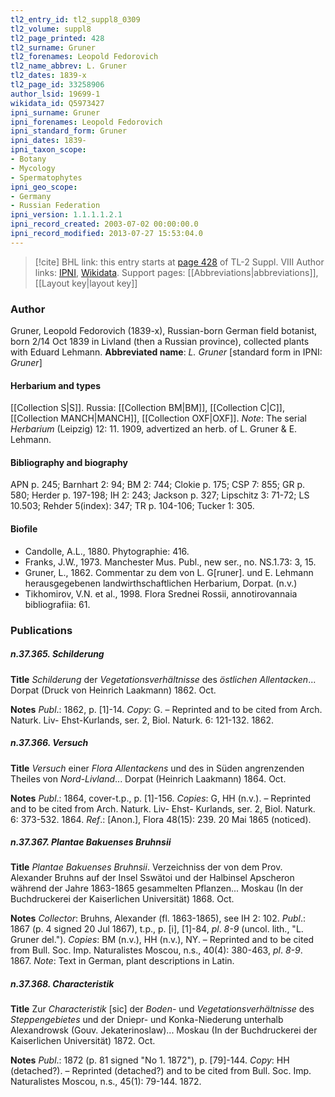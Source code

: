 ```yaml
---
tl2_entry_id: tl2_suppl8_0309
tl2_volume: suppl8
tl2_page_printed: 428
tl2_surname: Gruner
tl2_forenames: Leopold Fedorovich
tl2_name_abbrev: L. Gruner
tl2_dates: 1839-x
tl2_page_id: 33258906
author_lsid: 19699-1
wikidata_id: Q5973427
ipni_surname: Gruner
ipni_forenames: Leopold Fedorovich
ipni_standard_form: Gruner
ipni_dates: 1839-
ipni_taxon_scope: 
- Botany
- Mycology
- Spermatophytes
ipni_geo_scope: 
- Germany
- Russian Federation
ipni_version: 1.1.1.1.2.1
ipni_record_created: 2003-07-02 00:00:00.0
ipni_record_modified: 2013-07-27 15:53:04.0
---
```


> [!cite] BHL link: this entry starts at [page 428](https://www.biodiversitylibrary.org/page/33258906) of TL-2 Suppl. VIII
> Author links: [IPNI](https://www.ipni.org/a/19699-1), [Wikidata](https://www.wikidata.org/wiki/Q5973427). Support pages: [[Abbreviations|abbreviations]], [[Layout key|layout key]]

### Author

Gruner, Leopold Fedorovich (1839-x), Russian-born German field botanist, born 2/14 Oct 1839 in Livland (then a Russian province), collected plants with Eduard Lehmann. 
**Abbreviated name**: *L. Gruner* \[standard form in IPNI: *Gruner*\]

#### Herbarium and types

[[Collection S|S]]. Russia: [[Collection BM|BM]], [[Collection C|C]], [[Collection MANCH|MANCH]], [[Collection OXF|OXF]]. *Note*: The serial *Herbarium* (Leipzig) 12: 11. 1909, advertized an herb. of L. Gruner & E. Lehmann.

#### Bibliography and biography

APN p. 245; Barnhart 2: 94; BM 2: 744; Clokie p. 175; CSP 7: 855; GR p. 580; Herder p. 197-198; IH 2: 243; Jackson p. 327; Lipschitz 3: 71-72; LS 10.503; Rehder 5(index): 347; TR p. 104-106; Tucker 1: 305.

#### Biofile

- Candolle, A.L., 1880. Phytographie: 416.
- Franks, J.W., 1973. Manchester Mus. Publ., new ser., no. NS.1.73: 3, 15.
- Gruner, L., 1862. Commentar zu dem von L. G\[runer\]. und E. Lehmann herausgegebenen landwirthschaftlichen Herbarium, Dorpat. (n.v.)
- Tikhomirov, V.N. et al., 1998. Flora Srednei Rossii, annotirovannaia bibliografiia: 61.

### Publications

##### n.37.365. Schilderung

**Title**
*Schilderung* der *Vegetationsverhältnisse* des *östlichen Allentacken*... Dorpat (Druck von Heinrich Laakmann) 1862. Oct.

**Notes**
*Publ*.: 1862, p. \[1\]-14. *Copy*: G. – Reprinted and to be cited from Arch. Naturk. Liv- Ehst-Kurlands, ser. 2, Biol. Naturk. 6: 121-132. 1862.

##### n.37.366. Versuch

**Title**
*Versuch* einer *Flora Allentackens* und des in Süden angrenzenden Theiles von *Nord-Livland*... Dorpat (Heinrich Laakmann) 1864. Oct.

**Notes**
*Publ*.: 1864, cover-t.p., p. \[1\]-156. *Copies*: G, HH (n.v.). – Reprinted and to be cited from Arch. Naturk. Liv- Ehst- Kurlands, ser. 2, Biol. Naturk. 6: 373-532. 1864.
*Ref*.: \[Anon.\], Flora 48(15): 239. 20 Mai 1865 (noticed).

##### n.37.367. Plantae Bakuenses Bruhnsii

**Title**
*Plantae Bakuenses Bruhnsii*. Verzeichniss der von dem Prov. Alexander Bruhns auf der Insel Sswätoi und der Halbinsel Apscheron während der Jahre 1863-1865 gesammelten Pflanzen... Moskau (In der Buchdruckerei der Kaiserlichen Universität) 1868. Oct.

**Notes**
*Collector*: Bruhns, Alexander (fl. 1863-1865), see IH 2: 102.
*Publ*.: 1867 (p. 4 signed 20 Jul 1867), t.p., p. \[i\], \[1\]-84, *pl*. *8-9* (uncol. lith., "L. Gruner del."). *Copies*: BM (n.v.), HH (n.v.), NY. – Reprinted and to be cited from Bull. Soc. Imp. Naturalistes Moscou, n.s., 40(4): 380-463, *pl*. *8-9*. 1867.
*Note*: Text in German, plant descriptions in Latin.

##### n.37.368. Characteristik

**Title**
Zur *Characteristik* \[sic\] der *Boden*- und *Vegetationsverhältnisse* des *Steppengebietes* und der Dniepr- und Konka-Niederung unterhalb Alexandrowsk (Gouv. Jekaterinoslaw)... Moskau (In der Buchdruckerei der Kaiserlichen Universität) 1872. Oct.

**Notes**
*Publ*.: 1872 (p. 81 signed "No 1. 1872"), p. \[79\]-144. *Copy*: HH (detached?). – Reprinted (detached?) and to be cited from Bull. Soc. Imp. Naturalistes Moscou, n.s., 45(1): 79-144. 1872.

